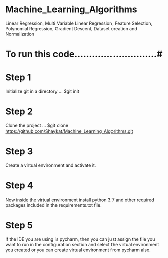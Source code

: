 # Machine_Learning_Algorithms
Linear Regression, Multi Variable Linear Regression, Feature Selection, Polynomial Regression, Gradient Descent, Dataset creation and Normalization

# To run this code............................#

# Step 1
Initialize git in a directory ... $git init


# Step 2
Clone the project ... $git clone https://github.com/Shaykat/Machine_Learning_Algorithms.git


# Step 3
Create a virtual environment and activate it.


# Step 4
Now inside the virtual environment install python 3.7 and other required packages included in the requirements.txt file.

# Step 5
If the IDE you are using is pycharm, then you can just assign the file you want to run in the configuration section and select the virtual environment you created or you can create virtual environment from pycharm also.
